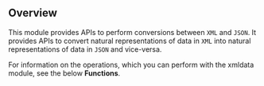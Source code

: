 ## Overview

This module provides APIs to perform conversions between `XML` and `JSON`. It provides APIs to convert natural representations of data in `XML` into natural representations of data in `JSON` and vice-versa.

For information on the operations, which you can perform with the xmldata module, see the below **Functions**.
